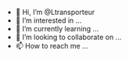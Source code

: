 - 👋 Hi, I’m @Ltransporteur
- 👀 I’m interested in ...
- 🌱 I’m currently learning ...
- 💞️ I’m looking to collaborate on ...
- 📫 How to reach me ...

<!---
Ltransporteur/Ltransporteur is a ✨ special ✨ repository because its `README.md` (this file) appears on your GitHub profile.
You can click the Preview link to take a look at your changes.
--->
